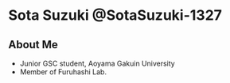 # Sota Suzuki @SotaSuzuki-1327  
## About Me
* Junior GSC student, Aoyama Gakuin University
* Member of Furuhashi Lab.
